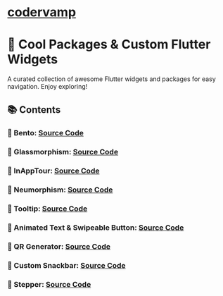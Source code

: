 # [codervamp](<[codervamp](https://codervamp.vercel.app/)https://codervamp.vercel.app/>)

# 🚀 Cool Packages & Custom Flutter Widgets

A curated collection of awesome Flutter widgets and packages for easy navigation. Enjoy exploring!

## 📚 Contents

### 🔗 Bento: [Source Code](https://github.com/Dicky-27/codervamp-flutter/blob/main/lib/bento/bento.dart)

### 🔗 Glassmorphism: [Source Code](https://github.com/Dicky-27/codervamp-flutter/blob/main/lib/glassmorphism/glassmorphism.dart)

### 🔗 InAppTour: [Source Code](https://github.com/Dicky-27/codervamp-flutter/blob/main/lib/inapptour/tour_home.dart)

### 🔗 Neumorphism: [Source Code](https://github.com/Dicky-27/codervamp-flutter/blob/main/lib/neumorphism/neumorphism.dart)

### 🔗 Tooltip: [Source Code](https://github.com/Dicky-27/codervamp-flutter/blob/main/lib/tooltip/toolip.dart)

### 🔗 Animated Text & Swipeable Button: [Source Code](https://github.com/Dicky-27/codervamp-flutter/blob/main/lib/animation/text/animated_text.dart)

### 🔗 QR Generator: [Source Code](https://github.com/Dicky-27/codervamp-flutter/blob/main/lib/qr/qr_generator.dart)

### 🔗 Custom Snackbar: [Source Code](https://github.com/Dicky-27/codervamp-flutter/blob/main/lib/snackbar/custom_snackbar.dart)

### 🔗 Stepper: [Source Code](https://github.com/Dicky-27/codervamp-flutter/blob/main/lib/stepper/custom_stepper.dart)
